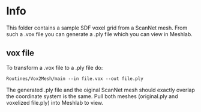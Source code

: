 # Info

This folder contains a sample SDF voxel grid from a ScanNet mesh. From such a .vox file you can generate a .ply file which you can view in Meshlab.

## vox file

To transform a .vox file to a .ply file do:

```Routines/Vox2Mesh/main --in file.vox --out file.ply ```

The generated .ply file and the oiginal ScanNet mesh should exactly overlap the coordinate system is the same. Pull both meshes (original.ply and voxelized file.ply) into Meshlab to view.
